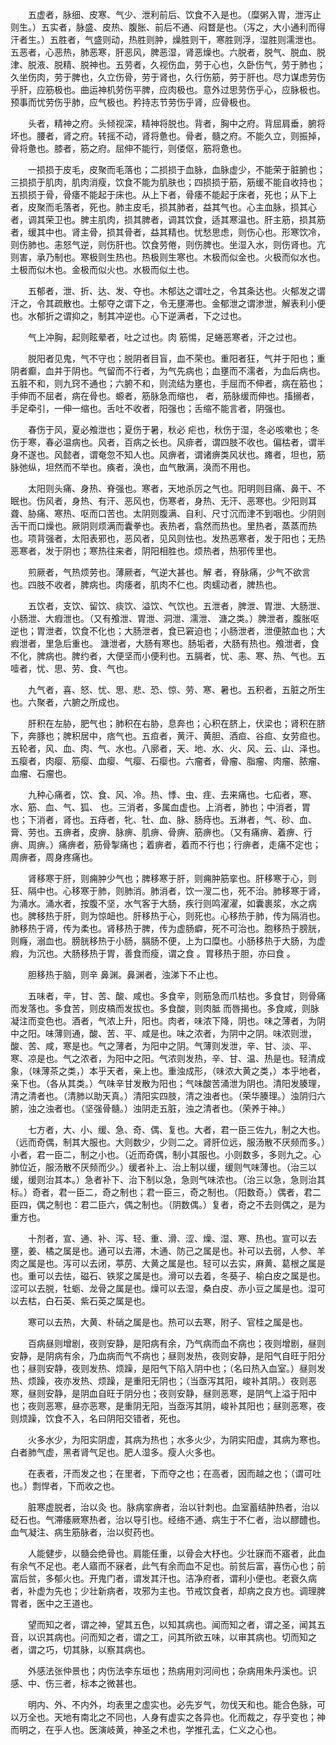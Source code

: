 <!-- { "loadSidebar": true } -->
　　五虚者，脉细、皮寒、气少、泄利前后、饮食不入是也。（糜粥入胃，泄泻止则生。）五实者，脉盛、皮热、腹胀、前后不通、闷瞀是也。（泻之，大小通利而得汗者生。）五胜者，气盛则动，热胜则肿，燥胜则干，寒胜则浮，湿胜则濡泄也。五恶者，心恶热，肺恶寒，肝恶风，脾恶湿，肾恶燥也。六脱者，脱气、脱血、脱津、脱液、脱精、脱神也。五劳者，久视伤血，劳于心也，久卧伤气，劳于肺也；久坐伤肉，劳于脾也，久立伤骨，劳于肾也，久行伤筋，劳于肝也。尽力谋虑劳伤乎肝，应筋极也。曲运神机劳伤平脾，应肉极也。意外过思劳伤乎心，应脉极也。预事而忧劳伤乎肺，应气极也。矜持志节劳伤乎肾，应骨极也。

　　头者，精神之府。头倾视深，精神将脱也。背者，胸中之府。背屈肩垂，腑将坏也。腰者，肾之府。转摇不动，肾将惫也。骨者，髓之府。不能久立，则振掉，骨将惫也。膝者，筋之府。屈伸不能行，则偻伛，筋将惫也。

　　一损损于皮毛，皮聚而毛落也；二损损于血脉，血脉虚少，不能荣于脏腑也；三损损于肌肉，肌肉消瘦，饮食不能为肌肤也；四损损于筋，筋缓不能自收持也；五损损于骨，骨痿不能起于床也。从上下者，骨痿不能起于床者，死也；从下上者，皮聚而毛落者，死也。肺主皮毛，损其肺者，益其气也。心主血脉，损其心者，调其荣卫也。脾主肌肉，损其脾者，调其饮食，适其寒温也。肝主筋，损其筋者，缓其中也。肾主骨，损其骨者，益其精也。忧愁思虑，则伤心也。形寒饮冷，则伤肺也。恚怒气逆，则伤肝也。饮食劳倦，则伤脾也。坐湿入水，则伤肾也。亢则害，承乃制也。寒极则生热也。热极则生寒也。木极而似金也。火极而似水也。土极而似木也。金极而似火也。水极而似土也。

　　五郁者，泄、折、达、发、夺也。木郁达之谓吐之，令其条达也。火郁发之谓汗之，令其疏散也。土郁夺之谓下之，令无壅滞也。金郁泄之谓渗泄，解表利小便也。水郁折之谓抑之，制其冲逆也。心下逆满者，下之过也。

　　气上冲胸，起则眩晕者，吐之过也。肉 筋惕，足蜷恶寒者，汗之过也。

　　脱阳者见鬼，气不守也；脱阴者目盲，血不荣也。重阳者狂，气并于阳也；重阴者癫，血并于阴也。气留而不行者，为气先病也；血壅而不濡者，为血后病也。五脏不和，则九窍不通也；六腑不和，则流结为壅也，手屈而不伸者，病在筋也；手伸而不屈者，病在骨也。螈者，筋脉急而缩也， 者，筋脉缓而伸也。搐搦者，手足牵引，一伸一缩也。舌吐不收者，阳强也；舌缩不能言者，阴强也。

　　春伤于风，夏必飧泄也；夏伤于暑，秋必 疟也，秋伤于湿，冬必咳嗽也；冬伤于寒，春必温病也。风者，百病之长也。风痱者，谓四肢不收也。偏枯者，谓半身不遂也。风懿者，谓奄忽不知人也。风痹者，谓诸痹类风状也。瘫者，坦也，筋脉弛纵，坦然而不举也。痪者，涣也，血气散满，涣而不用也。

　　太阳则头痛、身热、脊强也。寒者，天地杀厉之气也。阳明则目痛、鼻干、不眠也。伤风者，身热、有汗、恶风也，伤寒者，身热、无汗、恶寒也。少阳则耳聋、胁痛、寒热、呕而口苦也。太阴则腹满、自利、尺寸沉而津不到咽也。少阴则舌干而口燥也。厥阴则烦满而囊拳也。表热者，翕然而热也。里热者，蒸蒸而热也。项背强者，太阳表邪也，恶风者，见风则怯也。发热恶寒者，发于阳也；无热恶寒者，发于阴也；寒热往来者，阴阳相胜也。烦热者，热邪传里也。

　　煎厥者，气热烦劳也。薄厥者，气逆大甚也。解 者，脊脉痛，少气不欲言也。四肢不收者，脾病也。肉痿者，肌肉不仁也。肉蠕动者，脾热也。

　　五饮者，支饮、留饮、痰饮、溢饮、气饮也。五泄者，脾泄、胃泄、大肠泄、小肠泄、大瘕泄也。（又有飧泄、胃泄、洞泄、濡泄、 溏之类。）脾泄者，腹胀呕逆也；胃泄者，饮食不化也；大肠泄者，食已窘迫也；小肠泄者，泄便脓血也；大瘕泄者，里急后重也。 溏泄者，大肠有寒也。肠垢者，大肠有热也。飧泄者，食不化，脾病也。脾约者，大便坚而小便利也。五膈者，忧、恚、寒、热、气也。五噎者，忧、思、劳、食、气也。

　　九气者，喜、怒、忧、思、悲、恐、惊、劳、寒、暑也。五积者，五脏之所生也。六聚者，六腑之所成也。

　　肝积在左胁，肥气也；肺积在右胁，息奔也；心积在脐上，伏梁也；肾积在脐下，奔豚也；脾积居中，痞气也。五疸者，黄汗、黄胆、酒疸、谷疸、女劳疸也。五轮者，风、血、肉、气、水也。八廓者，天、地、水、火、风、云、山、泽也。五瘿者，肉瘿、筋瘿、血瘿、气瘿、石瘿也。六瘤者，骨瘤、脂瘤、肉瘤、脓瘤、血瘤、石瘤也。

　　九种心痛者，饮、食、风、冷。热、悸、虫、疰、去来痛也。七疝者，寒、水、筋、血、气、狐、 也。三消者，多属血虚也。上消者，肺也；中消者，胃也；下消者，肾也。五痔者，牝、牡、血、脉、肠痔也。五淋者，气、砂、血、膏、劳也。五痹者，皮痹、脉痹、肌痹、骨痹、筋痹也。（又有痛痹、着痹、行痹、周痹。）痛痹者，筋骨掣痛也；着痹者，着而不行也；行痹者，走痛不定也；周痹者，周身疼痛也。

　　肾移寒于肝，则痈肿少气也；脾移寒于肝，则痈肿筋挛也。肝移寒于心，则狂、隔中也。心移寒于肺，则肺消。肺消者，饮一溲二也，死不治。肺移寒于肾，为涌水。涌水者，按腹不坚，水气客于大肠，疾行则鸣濯濯，如囊裹浆，水之病也。脾移热于肝，则为惊衄也。肝移热于心，则死也。心移热于肺，传为隔消也。肺移热于肾，传为柔也。肾移热于脾，传为虚肠癖，死不可治也。胞移热于膀胱，则癃，溺血也。膀胱移热于小肠，膈肠不便，上为口糜也。小肠移热于大肠，为虚瘕，为沉也。大肠移热于胃，善食而瘦，谓之食 。胃移热于胆，亦曰食 。

　　胆移热于脑，则辛 鼻渊。鼻渊者，浊涕下不止也。

　　五味者，辛，甘、苦、酸、咸也。多食辛，则筋急而爪枯也。多食甘，则骨痛而发落也。多食苦，则皮槁而发拔也。多食酸，则肉胝 而唇揭也。多食咸，则脉凝注而变色也。酒者，气浓上升，阳也。肉者，味浓下降，阴也。味之薄者，为阴中之阳。味薄则通，酸、苦、平、咸是也。味之浓者，为阴中之阴。味浓则泄，酸、苦、咸，寒是也。气之薄者，为阳中之阴。气薄则发泄，辛、甘、淡、平、寒、凉是也。气之浓者，为阳中之阳。气浓则发热，辛、甘、温、热是也。轻清成象，（味薄茶之类，）本乎天者，亲上也。重浊成形，（味浓大黄之类，）本乎地者，亲下也。（各从其类。）气味辛甘发散为阳也；气味酸苦涌泄为阴也。清阳发腠理，清之清者也。（清肺以助天真。）清阳实四肢，清之浊者也。（荣华腠理。）浊阴归六腑，浊之浊者也。（坚强骨髓。）浊阴走五脏，浊之清者也。（荣养于神。）

　　七方者，大、小、缓、急、奇、偶、复也。大者，君一臣三佐九，制之大也。（远而奇偶，制其大服也。大则数少，少则二之。肾肝位远，服汤散不厌频而多。）小者，君一臣二，制之小也。（近而奇偶，制小其服也。小则数多，多则九之。心肺位近，服汤散不厌频而少。）缓者补上、治上制以缓，缓则气味薄也。（治三以缓，缓则治其本。）急者补下、治下制以急，急则气味浓也。（治三以急，急则治其标。）奇者，君一臣二，奇之制也；君一臣三，奇之制也。（阳数奇。）偶者，君二臣四，偶之制也：君二臣六，偶之制也。（阴数偶。）复者，奇之不去则偶之，是为重方也。

　　十剂者，宣、通、补、泻、轻、重、滑、涩、燥、湿、寒、热也。宣可以去壅，姜、橘之属是也。通可以去滞，木通、防己之属是也。补可以去弱，人参、羊肉之属是也。泻可以去闭，葶苈、大黄之属是也。轻可以去实，麻黄、葛根之属是也。重可以去怯，磁石、铁浆之属是也。滑可以去着，冬葵子、榆白皮之属是也。涩可以去脱，牡蛎、龙骨之属是也。燥可以去湿，桑白皮、赤小豆之属是也。湿可以去枯，白石英、紫石英之属是也。

　　寒可以去热，大黄、朴硝之属是也。热可以去寒，附子、官桂之属是也。

　　百病昼则增剧，夜则安静，是阳病有余，乃气病而血不病也；夜则增剧，昼则安静，是阴病有余，乃血病而气不病也；昼则发热，夜则安静，是阳气自旺于阳分也；昼则安静，夜则发热、烦躁，是阳气下陷入阴中也；（名曰热入血室。）昼则发热、烦躁，夜亦发热、烦躁，是重阳无阴也；（当亟泻其阳，峻补其阴。）夜则恶寒，昼则安静，是阴血自旺于阴分也；夜则安静，昼则恶寒，是阴气上溢于阳中也；夜则恶寒，昼亦恶寒，是重阴无阳，当亟泻其阴，峻补其阳也；昼则恶寒，夜则烦躁，饮食不入，名曰阴阳交错者，死也。

　　火多水少，为阳实阴虚，其病为热也；水多火少，为阴实阳虚，其病为寒也。白者肺气虚，黑者肾气足也。肥人湿多。瘦人火多也。

　　在表者，汗而发之也；在里者，下而夺之也；在高者，因而越之也；（谓可吐也。）剽悍者，下而收之也。

　　脏寒虚脱者，治以灸 也。脉病挛痹者，治以针刺也。血室蓄结肿热者，治以砭石也。气滞痿厥寒热者，治以导引也。经络不通、病生于不仁者，治以醪醴也。血气凝注、病生筋脉者，治以熨药也。

　　人能健步，以髓会绝骨也。肩能任重，以骨会大杼也。少壮寐而不寤者，此血有余气不足也。老人寤而不寐者，此气有余而血不足也。前贫后富，喜伤心也；前富后贫，多郁火也。开鬼门者，谓发其汗也。洁净府者，谓利小便也。老衰久病者，补虚为先也；少壮新病者，攻邪为主也。节戒饮食者，却病之良方也。调理脾胃者，医中之王道也。

　　望而知之者，谓之神，望其五色，以知其病也。闻而知之者，谓之圣，闻其五音，以识其病也。问而知之者，谓之工，问其所欲五味，以审其病也。切而知之者，谓之巧，切其脉，以察其病也。

　　外感法张仲景也；内伤法李东垣也；热病用刘河间也；杂病用朱丹溪也。识感、中、伤三者，标本之微甚也。

　　明内、外、不内外，均表里之虚实也。必先岁气，勿伐天和也。能合色脉，可以万全也。天地有南北之不同也，人身有虚实之各异也。化而裁之，存乎变也；神而明之，在乎人也。医演岐黄，神圣之术也，学推孔孟，仁义之心也。

